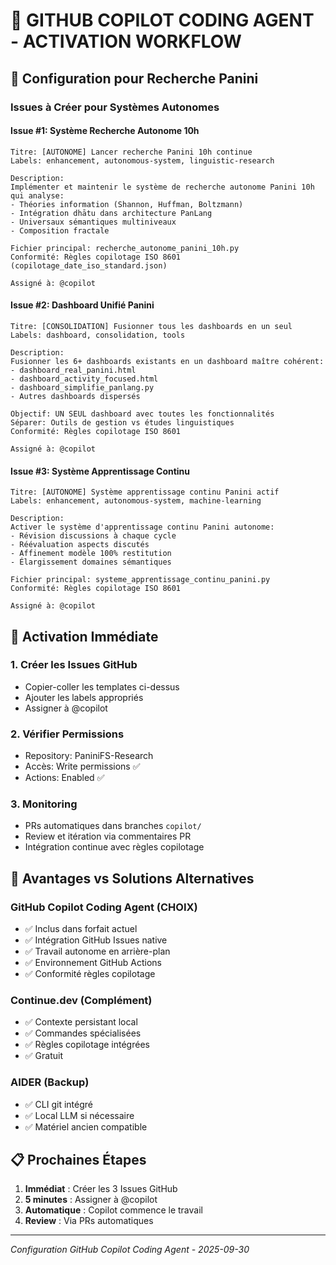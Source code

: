 # 🤖 GITHUB COPILOT CODING AGENT - ACTIVATION WORKFLOW

## 🎯 Configuration pour Recherche Panini

### Issues à Créer pour Systèmes Autonomes

#### Issue #1: Système Recherche Autonome 10h
```
Titre: [AUTONOME] Lancer recherche Panini 10h continue
Labels: enhancement, autonomous-system, linguistic-research

Description:
Implémenter et maintenir le système de recherche autonome Panini 10h qui analyse:
- Théories information (Shannon, Huffman, Boltzmann)  
- Intégration dhātu dans architecture PanLang
- Universaux sémantiques multiniveaux
- Composition fractale

Fichier principal: recherche_autonome_panini_10h.py
Conformité: Règles copilotage ISO 8601 (copilotage_date_iso_standard.json)

Assigné à: @copilot
```

#### Issue #2: Dashboard Unifié Panini
```
Titre: [CONSOLIDATION] Fusionner tous les dashboards en un seul
Labels: dashboard, consolidation, tools

Description:
Fusionner les 6+ dashboards existants en un dashboard maître cohérent:
- dashboard_real_panini.html
- dashboard_activity_focused.html  
- dashboard_simplifie_panlang.py
- Autres dashboards dispersés

Objectif: UN SEUL dashboard avec toutes les fonctionnalités
Séparer: Outils de gestion vs études linguistiques
Conformité: Règles copilotage ISO 8601

Assigné à: @copilot
```

#### Issue #3: Système Apprentissage Continu
```
Titre: [AUTONOME] Système apprentissage continu Panini actif
Labels: enhancement, autonomous-system, machine-learning

Description:
Activer le système d'apprentissage continu Panini autonome:
- Révision discussions à chaque cycle
- Réévaluation aspects discutés
- Affinement modèle 100% restitution
- Élargissement domaines sémantiques

Fichier principal: systeme_apprentissage_continu_panini.py
Conformité: Règles copilotage ISO 8601

Assigné à: @copilot
```

## 🔧 Activation Immédiate

### 1. Créer les Issues GitHub
- Copier-coller les templates ci-dessus
- Ajouter les labels appropriés
- Assigner à @copilot

### 2. Vérifier Permissions
- Repository: PaniniFS-Research
- Accès: Write permissions ✅
- Actions: Enabled ✅

### 3. Monitoring
- PRs automatiques dans branches `copilot/`
- Review et itération via commentaires PR
- Intégration continue avec règles copilotage

## 🎯 Avantages vs Solutions Alternatives

### GitHub Copilot Coding Agent (CHOIX)
- ✅ Inclus dans forfait actuel
- ✅ Intégration GitHub Issues native
- ✅ Travail autonome en arrière-plan
- ✅ Environnement GitHub Actions
- ✅ Conformité règles copilotage

### Continue.dev (Complément)
- ✅ Contexte persistant local
- ✅ Commandes spécialisées
- ✅ Règles copilotage intégrées
- ✅ Gratuit

### AIDER (Backup)
- ✅ CLI git intégré
- ✅ Local LLM si nécessaire
- ✅ Matériel ancien compatible

## 📋 Prochaines Étapes

1. **Immédiat** : Créer les 3 Issues GitHub
2. **5 minutes** : Assigner à @copilot  
3. **Automatique** : Copilot commence le travail
4. **Review** : Via PRs automatiques

---
*Configuration GitHub Copilot Coding Agent - 2025-09-30*